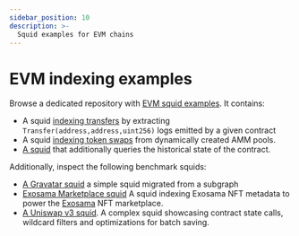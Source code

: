 ```yaml
---
sidebar_position: 10
description: >-
  Squid examples for EVM chains
---
```


# EVM indexing examples

Browse a dedicated repository with [EVM squid examples](https://github.com/subsquid/squid-evm-examples). It contains:

- A squid [indexing transfers](https://github.com/subsquid/squid-evm-examples/tree/master/1-evm-logs) by extracting `Transfer(address,address,uint256)` logs emitted by a given contract
- A squid [indexing token swaps](https://github.com/subsquid/squid-evm-examples/tree/master/3-factory) from dynamically created AMM pools. 
- [A squid](https://github.com/subsquid/squid-evm-examples/tree/master/4-contract) that additionally queries the historical state of the contract.


Additionally, inspect the following benchmark squids:

- [A Gravatar squid](https://github.com/subsquid/squid-evm-template/tree/gravatar-squid) a simple squid migrated from a subgraph
- [Exosama Marketplace squid](https://github.com/subsquid/exosama-marketplace-squid) A squid indexing Exosama NFT metadata to power the [Exosama](https://exosama.com) NFT marketplace.
- [A Uniswap v3 squid](https://github.com/subsquid/uniswap-squid). A complex squid showcasing contract state calls, wildcard filters and optimizations for batch saving.
